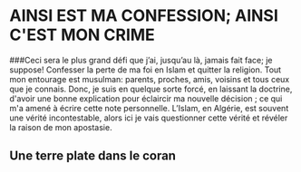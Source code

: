 # AINSI EST MA CONFESSION; AINSI C'EST MON CRIME


###Ceci sera le plus grand défi que j’ai, jusqu’au là, jamais fait face; je suppose! Confesser la perte de ma foi en Islam et quitter la religion. Tout mon entourage est musulman: parents, proches, amis, voisins et tous ceux que je connais. Donc, je suis en quelque sorte forcé, en laissant la doctrine, d'avoir une bonne explication pour éclaircir ma nouvelle décision ; ce qui m'a amené à écrire cette note personnelle. L’Islam, en Algérie, est souvent une vérité incontestable, alors ici je vais questionner cette vérité et révéler la raison de mon apostasie.

## **Une terre plate dans le coran**
